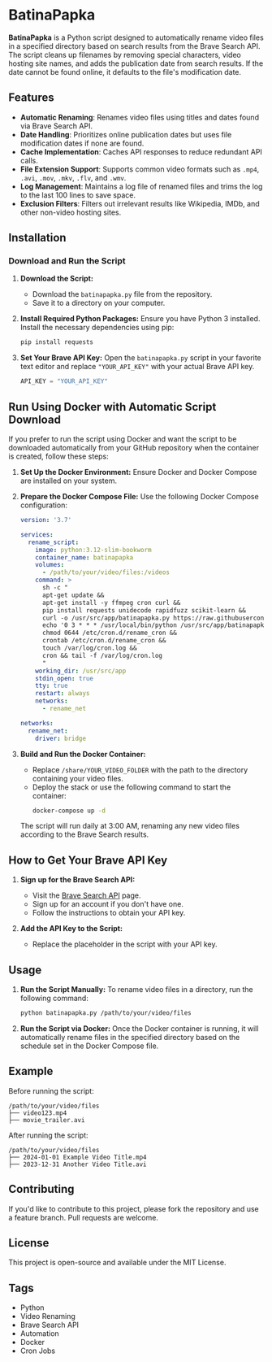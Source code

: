 
# BatinaPapka

**BatinaPapka** is a Python script designed to automatically rename video files in a specified directory based on search results from the Brave Search API. The script cleans up filenames by removing special characters, video hosting site names, and adds the publication date from search results. If the date cannot be found online, it defaults to the file's modification date.

## Features

- **Automatic Renaming**: Renames video files using titles and dates found via Brave Search API.
- **Date Handling**: Prioritizes online publication dates but uses file modification dates if none are found.
- **Cache Implementation**: Caches API responses to reduce redundant API calls.
- **File Extension Support**: Supports common video formats such as `.mp4`, `.avi`, `.mov`, `.mkv`, `.flv`, and `.wmv`.
- **Log Management**: Maintains a log file of renamed files and trims the log to the last 100 lines to save space.
- **Exclusion Filters**: Filters out irrelevant results like Wikipedia, IMDb, and other non-video hosting sites.

## Installation

### Download and Run the Script

1. **Download the Script:**
   - Download the `batinapapka.py` file from the repository.
   - Save it to a directory on your computer.

2. **Install Required Python Packages:**
   Ensure you have Python 3 installed. Install the necessary dependencies using pip:
   ```bash
   pip install requests
   ```

3. **Set Your Brave API Key:**
   Open the `batinapapka.py` script in your favorite text editor and replace `"YOUR_API_KEY"` with your actual Brave API key.

   ```python
   API_KEY = "YOUR_API_KEY"
   ```

## Run Using Docker with Automatic Script Download

If you prefer to run the script using Docker and want the script to be downloaded automatically from your GitHub repository when the container is created, follow these steps:

1. **Set Up the Docker Environment:**
   Ensure Docker and Docker Compose are installed on your system.

2. **Prepare the Docker Compose File:**
   Use the following Docker Compose configuration:

   ```yaml
   version: '3.7'

   services:
     rename_script:
       image: python:3.12-slim-bookworm
       container_name: batinapapka
       volumes:
         - /path/to/your/video/files:/videos
       command: >
         sh -c "
         apt-get update &&
         apt-get install -y ffmpeg cron curl &&
         pip install requests unidecode rapidfuzz scikit-learn &&
         curl -o /usr/src/app/batinapapka.py https://raw.githubusercontent.com/davnozdu/batinapapka/main/batinapapkav4.py &&
         echo '0 3 * * * /usr/local/bin/python /usr/src/app/batinapapka.py --api-key YOUR_API_KEY --searxng-url LINK_YOUR_SERVER /videos >> /var/log/cron.log 2>&1' > /etc/cron.d/rename_cron &&
         chmod 0644 /etc/cron.d/rename_cron &&
         crontab /etc/cron.d/rename_cron &&
         touch /var/log/cron.log &&
         cron && tail -f /var/log/cron.log
         "
       working_dir: /usr/src/app
       stdin_open: true
       tty: true
       restart: always
       networks:
         - rename_net

   networks:
     rename_net:
       driver: bridge

3. **Build and Run the Docker Container:**
   - Replace `/share/YOUR_VIDEO_FOLDER` with the path to the directory containing your video files.
   - Deploy the stack or use the following command to start the container:
     ```bash
     docker-compose up -d
     ```

   The script will run daily at 3:00 AM, renaming any new video files according to the Brave Search results.

## How to Get Your Brave API Key

1. **Sign up for the Brave Search API:**
   - Visit the [Brave Search API](https://brave.com/search/api/) page.
   - Sign up for an account if you don't have one.
   - Follow the instructions to obtain your API key.

2. **Add the API Key to the Script:**
   - Replace the placeholder in the script with your API key.

## Usage

1. **Run the Script Manually:**
   To rename video files in a directory, run the following command:

   ```bash
   python batinapapka.py /path/to/your/video/files
   ```

2. **Run the Script via Docker:**
   Once the Docker container is running, it will automatically rename files in the specified directory based on the schedule set in the Docker Compose file.

## Example

Before running the script:
```
/path/to/your/video/files
├── video123.mp4
├── movie_trailer.avi
```

After running the script:
```
/path/to/your/video/files
├── 2024-01-01 Example Video Title.mp4
├── 2023-12-31 Another Video Title.avi
```

## Contributing

If you'd like to contribute to this project, please fork the repository and use a feature branch. Pull requests are welcome.

## License

This project is open-source and available under the MIT License.

## Tags

- Python
- Video Renaming
- Brave Search API
- Automation
- Docker
- Cron Jobs

